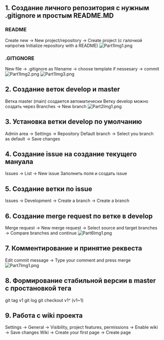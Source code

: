 ## 1. Создание личного репозитория с нужным .gitignore и простым README.MD
### README
Create new -> New project/repository -> Create project (с галочкой напротив Initialize repository with a README)
![Part1Img1.png](misc/images/Part1Img1.png)
### .GITIGNORE
New file -> .gitignore as filename -> choose template if nessesary -> commit
![Part1Img2.png](misc/images/Part1Img2.png)
![Part1Img3.png](misc/images/Part1Img3.png)
## 2. Создание веток develop и master
Ветка master (main) создается автоматически
Ветку develop можно создать через Branches -> New branch
![Part2Img1.png](misc/images/Part2Img1.png)
## 3. Установка ветки develop по умолчанию
Admin area -> Settings -> Repository
Default branch -> Select you branch as default -> Save changes
## 4. Создание issue на создание текущего мануала
Issues -> List -> New issue
Заполнить поля и создать issue
## 5. Создание ветки по issue
Issues -> Development -> Create a branch ->  Create a branch
## 6. Создание merge request по ветке в develop
Merge request -> New merge request -> Select source and target branches -> Compare branches and continue
![Part6Img1.png](misc/images/Part6Img1.png)
## 7. Комментирование и принятие реквеста
Edit commit message -> Type your comment and press merge
![Part7Img1.png](misc/images/Part7Img1.png)
## 8. Формирование стабильной версии в master с простановкой тега
git tag v1
git log
git checkout v1^ (v1~1)
## 9. Работа с wiki проекта
Settings -> General -> Visibility, project features, permissions -> Enable wiki -> Save changes
Wiki -> Create your first page -> Create page
